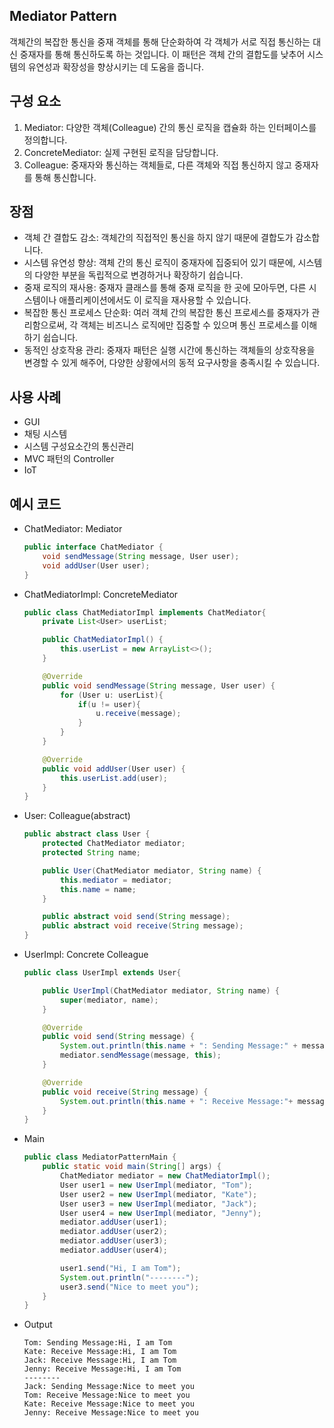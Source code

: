 ## Mediator Pattern
객체간의 복잡한 통신을 중재 객체를 통해 단순화하여 각 객체가 서로 직접 통신하는 대신 중재자를 통해 통신하도록 하는 것입니다.
이 패턴은 객체 간의 결합도를 낮추어 시스템의 유연성과 확장성을 향상시키는 데 도움을 줍니다.

## 구성 요소
1. Mediator: 다양한 객체(Colleague) 간의 통신 로직을 캡슐화 하는 인터페이스를 정의합니다.
2. ConcreteMediator: 실제 구현된 로직을 담당합니다.
3. Colleague: 중재자와 통신하는 객체들로, 다른 객체와 직접 통신하지 않고 중재자를 통해 통신합니다.

## 장점
* 객체 간 결합도 감소: 객체간의 직접적인 통신을 하지 않기 때문에 결합도가 감소합니다.
* 시스템 유연성 향상: 객체 간의 통신 로직이 중재자에 집중되어 있기 때문에, 시스템의 다양한 부분을 독립적으로 변경하거나 확장하기 쉽습니다.
* 중재 로직의 재사용:  중재자 클래스를 통해 중재 로직을 한 곳에 모아두면, 다른 시스템이나 애플리케이션에서도 이 로직을 재사용할 수 있습니다.
* 복잡한 통신 프로세스 단순화: 여러 객체 간의 복잡한 통신 프로세스를 중재자가 관리함으로써, 각 객체는 비즈니스 로직에만 집중할 수 있으며 통신 프로세스를 이해하기 쉽습니다.
* 동적인 상호작용 관리: 중재자 패턴은 실행 시간에 통신하는 객체들의 상호작용을 변경할 수 있게 해주어, 다양한 상황에서의 동적 요구사항을 충족시킬 수 있습니다.

## 사용 사례
* GUI
* 채팅 시스템
* 시스템 구성요소간의 통신관리
* MVC 패턴의 Controller
* IoT

## 예시 코드
* ChatMediator: Mediator
    ```java
    public interface ChatMediator {
        void sendMessage(String message, User user);
        void addUser(User user);
    }
    ```
  
* ChatMediatorImpl: ConcreteMediator
    ```java
    public class ChatMediatorImpl implements ChatMediator{
        private List<User> userList;
    
        public ChatMediatorImpl() {
            this.userList = new ArrayList<>();
        }
    
        @Override
        public void sendMessage(String message, User user) {
            for (User u: userList){
                if(u != user){
                    u.receive(message);
                }
            }
        }
    
        @Override
        public void addUser(User user) {
            this.userList.add(user);
        }
    }
    ```
* User: Colleague(abstract)
    ```java
    public abstract class User {
        protected ChatMediator mediator;
        protected String name;
    
        public User(ChatMediator mediator, String name) {
            this.mediator = mediator;
            this.name = name;
        }
    
        public abstract void send(String message);
        public abstract void receive(String message);
    }
    ```
  
* UserImpl: Concrete Colleague
  ```java
  public class UserImpl extends User{
  
      public UserImpl(ChatMediator mediator, String name) {
          super(mediator, name);
      }
  
      @Override
      public void send(String message) {
          System.out.println(this.name + ": Sending Message:" + message);
          mediator.sendMessage(message, this);
      }
  
      @Override
      public void receive(String message) {
          System.out.println(this.name + ": Receive Message:"+ message);
      }
  }
  ```
  
* Main
  ```java
  public class MediatorPatternMain {
      public static void main(String[] args) {
          ChatMediator mediator = new ChatMediatorImpl();
          User user1 = new UserImpl(mediator, "Tom");
          User user2 = new UserImpl(mediator, "Kate");
          User user3 = new UserImpl(mediator, "Jack");
          User user4 = new UserImpl(mediator, "Jenny");
          mediator.addUser(user1);
          mediator.addUser(user2);
          mediator.addUser(user3);
          mediator.addUser(user4);
  
          user1.send("Hi, I am Tom");
          System.out.println("--------");
          user3.send("Nice to meet you");
      }
  }
  ```
* Output
  ```shell
  Tom: Sending Message:Hi, I am Tom
  Kate: Receive Message:Hi, I am Tom
  Jack: Receive Message:Hi, I am Tom
  Jenny: Receive Message:Hi, I am Tom
  --------
  Jack: Sending Message:Nice to meet you
  Tom: Receive Message:Nice to meet you
  Kate: Receive Message:Nice to meet you
  Jenny: Receive Message:Nice to meet you
  ```